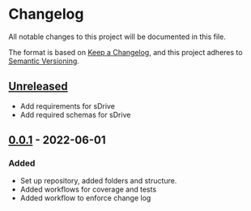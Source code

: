 # Changelog
All notable changes to this project will be documented in this file.

The format is based on [Keep a Changelog](https://keepachangelog.com/en/1.0.0/),
and this project adheres to [Semantic Versioning](https://semver.org/spec/v2.0.0.html).

## [Unreleased]
- Add requirements for sDrive
- Add required schemas for sDrive

## [0.0.1] - 2022-06-01
### Added
- Set up repository, added folders and structure.
- Added workflows for coverage and tests
- Added workflow to enforce change log

[Unreleased]: https://github.com/inquisitev/pyautomower/compare/v0.0.1...HEAD
[0.0.1]: https://github.com/inquisitev/pyautomower/releases/tag/v0.0.1
